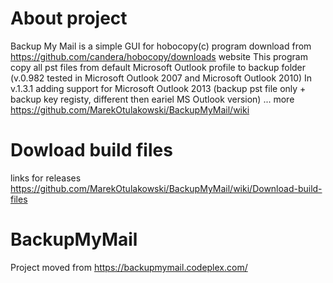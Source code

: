 # About project
Backup My Mail is a simple GUI for hobocopy(c) program download from https://github.com/candera/hobocopy/downloads website
This program copy all pst files from default Microsoft Outlook profile to backup folder (v.0.982 tested in Microsoft Outlook 2007 and Microsoft Outlook 2010)
In v.1.3.1 adding support for Microsoft Outlook 2013 (backup pst file only + backup key registy, different then eariel MS Outlook version)
...
more https://github.com/MarekOtulakowski/BackupMyMail/wiki

# Dowload build files
links for releases https://github.com/MarekOtulakowski/BackupMyMail/wiki/Download-build-files

# BackupMyMail
Project moved from https://backupmymail.codeplex.com/
